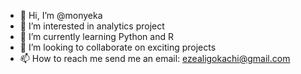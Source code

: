 - 👋 Hi, I’m @monyeka
- 👀 I’m interested in analytics project
- 🌱 I’m currently learning Python and R
- 💞️ I’m looking to collaborate on exciting projects
- 📫 How to reach me send me an email: ezealigokachi@gmail.com

<!---
monyeka/monyeka is a ✨ special ✨ repository because its `README.md` (this file) appears on your GitHub profile.
You can click the Preview link to take a look at your changes.
--->

